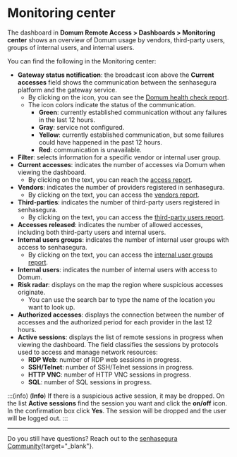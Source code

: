 # Monitoring center

The dashboard in **Domum Remote Access > Dashboards > Monitoring center** shows an overview of Domum usage by vendors, third-party users, groups of internal users, and internal users.

You can find the following in the Monitoring center:

* **Gateway status notification**: the broadcast icon above the **Current accesses** field shows the communication between the senhasegura platform and the gateway service. 
    * By clicking on the icon, you can see the [Domum health check report](/v3-32/docs/domum-health-check). 
    * The icon colors indicate the status of the communication.
        * **Green**: currently established communication without any failures in the last 12 hours.
        * **Gray**: service not configured.
        * **Yellow**: currently established communication, but some failures could have happened in the past 12 hours.
        * **Red**: communication is unavailable.
* **Filter**: selects information for a specific vendor or internal user group.
* **Current accesses**: indicates the number of accesses via Domum when viewing the dashboard. 
    * By clicking on the text, you can reach the [access report](/v3-32/docs/domum-access-report). 
* **Vendors**: indicates the number of providers registered in senhasegura. 
    * By clicking on the text, you can access the [vendors report](/v3-32/docs/domum-settings-vendors). 
* **Third-parties**: indicates the number of third-party users registered in senhasegura. 
    * By clicking on the text, you can access the [third-party users report](/v3-32/docs/domum-dashboard-third-party-users).
* **Accesses released**: indicates the number of allowed accesses, including both third-party users and internal users.
* **Internal users groups**: indicates the number of internal user groups with access to senhasegura. 
    * By clicking on the text, you can access the [internal user groups report](/v3-32/docs/domum-dashboard-internal-users-groups).
* **Internal users**: indicates the number of internal users with access to Domum.
* **Risk radar**: displays on the map the region where suspicious accesses originate. 
    * You can use the search bar to type the name of the location you want to look up.
* **Authorized accesses**: displays the connection between the number of accesses and the authorized period for each provider in the last 12 hours.
* **Active sessions**: displays the list of remote sessions in progress when viewing the dashboard. The field classifies the sessions by protocols used to access and manage network resources:
    * **RDP Web**: number of RDP web sessions in progress.
    * **SSH/Telnet**: number of SSH/Telnet sessions in progress.
    * **HTTP VNC**: number of HTTP VNC sessions in progress.
    * **SQL**: number of SQL sessions in progress.

:::(info) (**Info**)
If there is a suspicious active session, it may be dropped. On the list **Active sessions** find the session you want and click the **on/off** icon. In the confirmation box click **Yes**. The session will be dropped and the user will be logged out.
:::
* * *
Do you still have questions? Reach out to the [senhasegura Community](https://community.senhasegura.io/){target="_blank"}.